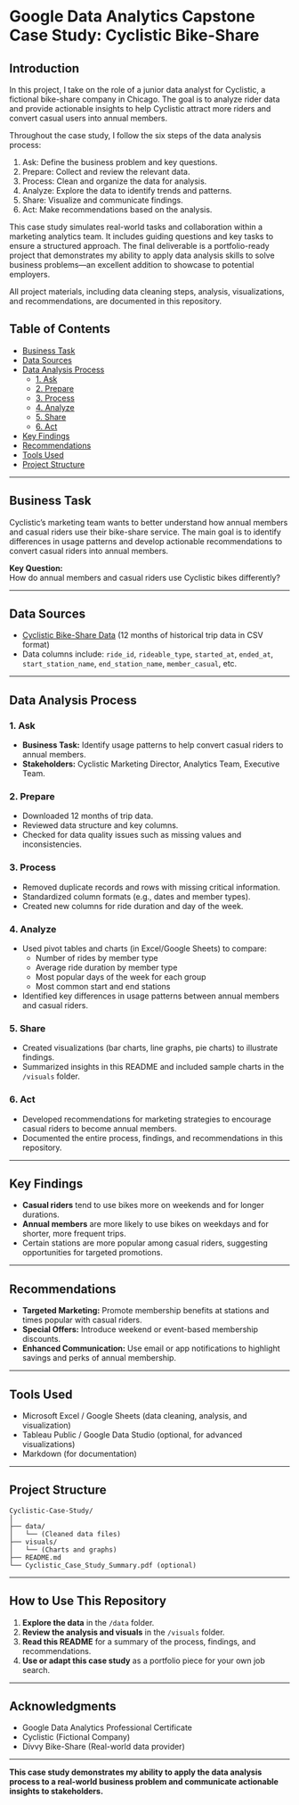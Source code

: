 # Google Data Analytics Capstone Case Study: Cyclistic Bike-Share

## Introduction
In this project, I take on the role of a junior data analyst for Cyclistic, a fictional bike-share company in Chicago. The goal is to analyze rider data and provide actionable insights to help Cyclistic attract more riders and convert casual users into annual members.

Throughout the case study, I follow the six steps of the data analysis process:
1. Ask: Define the business problem and key questions.
2. Prepare: Collect and review the relevant data.
3. Process: Clean and organize the data for analysis.
4. Analyze: Explore the data to identify trends and patterns.
5. Share: Visualize and communicate findings.
6. Act: Make recommendations based on the analysis.

This case study simulates real-world tasks and collaboration within a marketing analytics team. It includes guiding questions and key tasks to ensure a structured approach. The final deliverable is a portfolio-ready project that demonstrates my ability to apply data analysis skills to solve business problems—an excellent addition to showcase to potential employers.

All project materials, including data cleaning steps, analysis, visualizations, and recommendations, are documented in this repository.

## Table of Contents
- [Business Task](#business-task)
- [Data Sources](#data-sources)
- [Data Analysis Process](#data-analysis-process)
    - [1. Ask](#1-ask)
    - [2. Prepare](#2-prepare)
    - [3. Process](#3-process)
    - [4. Analyze](#4-analyze)
    - [5. Share](#5-share)
    - [6. Act](#6-act)
- [Key Findings](#key-findings)
- [Recommendations](#recommendations)
- [Tools Used](#tools-used)
- [Project Structure](#project-structure)

---

## Business Task
Cyclistic’s marketing team wants to better understand how annual members and casual riders use their bike-share service. The main goal is to identify differences in usage patterns and develop actionable recommendations to convert casual riders into annual members.

**Key Question:**  
How do annual members and casual riders use Cyclistic bikes differently?

---

## Data Sources
- [Cyclistic Bike-Share Data](https://divvy-tripdata.s3.amazonaws.com/index.html) (12 months of historical trip data in CSV format)
- Data columns include: `ride_id`, `rideable_type`, `started_at`, `ended_at`, `start_station_name`, `end_station_name`, `member_casual`, etc.

---

## Data Analysis Process

### 1. Ask
- **Business Task:** Identify usage patterns to help convert casual riders to annual members.
- **Stakeholders:** Cyclistic Marketing Director, Analytics Team, Executive Team.

### 2. Prepare
- Downloaded 12 months of trip data.
- Reviewed data structure and key columns.
- Checked for data quality issues such as missing values and inconsistencies.

### 3. Process
- Removed duplicate records and rows with missing critical information.
- Standardized column formats (e.g., dates and member types).
- Created new columns for ride duration and day of the week.

### 4. Analyze
- Used pivot tables and charts (in Excel/Google Sheets) to compare:
    - Number of rides by member type
    - Average ride duration by member type
    - Most popular days of the week for each group
    - Most common start and end stations
- Identified key differences in usage patterns between annual members and casual riders.

### 5. Share
- Created visualizations (bar charts, line graphs, pie charts) to illustrate findings.
- Summarized insights in this README and included sample charts in the `/visuals` folder.

### 6. Act
- Developed recommendations for marketing strategies to encourage casual riders to become annual members.
- Documented the entire process, findings, and recommendations in this repository.

---

## Key Findings
- **Casual riders** tend to use bikes more on weekends and for longer durations.
- **Annual members** are more likely to use bikes on weekdays and for shorter, more frequent trips.
- Certain stations are more popular among casual riders, suggesting opportunities for targeted promotions.

---

## Recommendations
- **Targeted Marketing:** Promote membership benefits at stations and times popular with casual riders.
- **Special Offers:** Introduce weekend or event-based membership discounts.
- **Enhanced Communication:** Use email or app notifications to highlight savings and perks of annual membership.

---

## Tools Used
- Microsoft Excel / Google Sheets (data cleaning, analysis, and visualization)
- Tableau Public / Google Data Studio (optional, for advanced visualizations)
- Markdown (for documentation)

---

## Project Structure
```
Cyclistic-Case-Study/
│
├── data/
│   └── (Cleaned data files)
├── visuals/
│   └── (Charts and graphs)
├── README.md
└── Cyclistic_Case_Study_Summary.pdf (optional)
```

---

## How to Use This Repository
1. **Explore the data** in the `/data` folder.
2. **Review the analysis and visuals** in the `/visuals` folder.
3. **Read this README** for a summary of the process, findings, and recommendations.
4. **Use or adapt this case study** as a portfolio piece for your own job search.

---

## Acknowledgments
- Google Data Analytics Professional Certificate
- Cyclistic (Fictional Company)
- Divvy Bike-Share (Real-world data provider)

---

**This case study demonstrates my ability to apply the data analysis process to a real-world business problem and communicate actionable insights to stakeholders.**
